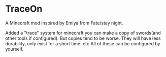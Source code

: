 # TraceOn
A Minecraft mod inspired by Emiya from Fate/stay night.

Added a "trace" system for minecraft you can make a copy of swords(and other tools if configured). 
But copies tend to be worse. They will have less durability, only exist for a short time .etc
All of these can be configured by yourself.
